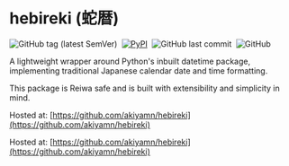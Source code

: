 # hebireki (蛇暦)
![GitHub tag (latest SemVer)](https://img.shields.io/github/tag/akiyamn/hebireki.svg)&nbsp;
[![PyPI](https://img.shields.io/pypi/v/hebireki.svg)](https://pypi.org/project/hebireki)&nbsp;
![GitHub last commit](https://img.shields.io/github/last-commit/akiyamn/hebireki.svg)&nbsp;
![GitHub](https://img.shields.io/github/license/akiyamn/hebireki.svg)&nbsp;

A lightweight wrapper around Python's inbuilt datetime package, implementing traditional Japanese calendar date and time formatting.

This package is Reiwa safe and is built with extensibility and simplicity in mind.

Hosted at: [https://github.com/akiyamn/hebireki](https://github.com/akiyamn/hebireki)

Hosted at: [https://github.com/akiyamn/hebireki](https://github.com/akiyamn/hebireki)
